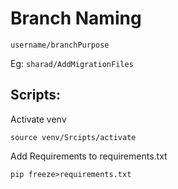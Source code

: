 # Branch Naming

`username/branchPurpose`

Eg:
`sharad/AddMigrationFiles`


## Scripts:

Activate venv
```shell
source venv/Srcipts/activate
```

Add Requirements to requirements.txt
```shell
pip freeze>requirements.txt
```